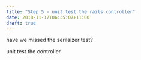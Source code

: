```yaml
---
title: "Step 5 - unit test the rails controller"
date: 2018-11-17T06:35:07+11:00
draft: true
---
```


have we missed the serilaizer test?

unit test the controller

